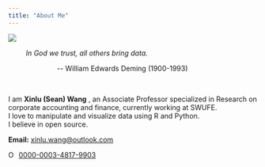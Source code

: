 ```yaml
---
title: "About Me"
---
```


![](./images/logo.jpg)


&nbsp;&nbsp;&nbsp;&nbsp;&nbsp;&nbsp;&nbsp;&nbsp; 
*In God we trust, all others bring data.*

&nbsp;&nbsp;&nbsp;&nbsp;&nbsp;&nbsp;&nbsp;&nbsp;&nbsp;&nbsp;&nbsp;&nbsp;&nbsp;&nbsp;&nbsp;&nbsp;&nbsp;&nbsp;&nbsp;&nbsp;&nbsp;&nbsp;&nbsp;&nbsp;
-- William Edwards Deming (1900-1993)

<br>

I am **Xinlu (Sean) Wang** , an Associate Professor specialized in Research on corporate accounting and finance, currently working at SWUFE.              
I love to manipulate and visualize data using R and Python.      
I believe in open source.       

**Email:** xinlu.wang@outlook.com

<div itemscope itemtype='https://schema.org/Person'><a itemprop="sameAs" content="https://orcid.org/0000-0003-4817-9903" href="https://orcid.org/0000-0003-4817-9903" target="orcid.widget" rel="noopener noreferrer" style="vertical-align:top;"><img src="https://orcid.org/sites/default/files/images/orcid_16x16.png" style="width:1em;margin-right:.5em;" alt="ORCID iD icon">0000-0003-4817-9903</a></div>



 
